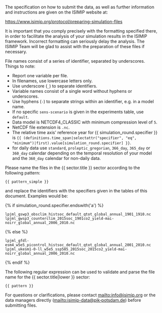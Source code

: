 The specification on how to submit the data, as well as further information and instructions are given on the ISIMIP website at:

<https://www.isimip.org/protocol/preparing-simulation-files>

It is important that you comply precisely with the formatting specified there, in order to facilitate the analysis of your simulation results in the ISIMIP framework. Incorrect formatting can
seriously delay the analysis. The ISIMIP Team will be glad to assist with the preparation of these files if necessary.

File names consist of a series of identifier, separated by underscores. Things to note:

* Report one variable per file.
* In filenames, use lowercase letters only.
* Use underscore (`_`) to separate identifiers.
* Variable names consist of a single word without hyphens or underscores.
* Use hyphens (`-`) to separate strings within an identifier, e.g. in a model name.
* If no specific `sens-scenario` is given in the experiments table, use `default`.
* Data model is NETCDF4_CLASSIC with minimum compression level of `5`.
* NetCDF file extension is `.nc`.
* The relative time axis' reference year for {{ simulation_round.specifier }} is `{{ (definitions.time_span|selectattr("specifier", "eq", "minimum")|first).value[simulation_round.specifier] }}`.
* for daily data use `standard`, `proleptic_gregorian`, `366_day`, `365_day` or `360_day` calendar depending on the temporal resolution of your model and the `360_day` calendar for non-daily data.


Please name the files in the {{ sector.title }} sector according to the following pattern:

```
{{ pattern_simple }}
```

and replace the identifiers with the specifiers given in the tables of this document. Examples would be:

{% if simulation_round.specifier.endswith('a') %}
```
lpjml_gswp3_obsclim_histsoc_default_qtot_global_annual_1901_1910.nc
lpjml_gwsp3_counterclim_2015soc_1901co2_yield-mai-noirr_global_annual_2006_2010.nc
```
{% else %}
```
lpjml_gfdl-esm4_w5e5_picontrol_histsoc_default_qtot_global_annual_2001_2010.nc
lpjml_ukesm1-0-ll_w5e5_ssp585_2015soc_2015co2_yield-mai-noirr_global_annual_2006_2010.nc
```
{% endif %}

The following regular expression can be used to validate and parse the file name for the {{ sector.title|lower }} sector:

```
{{ pattern }}
```

For questions or clarifications, please contact <mailto:info@isimip.org> or the data managers directly (<mailto:isimip-data@pik‐potsdam.de>) before submitting files.
